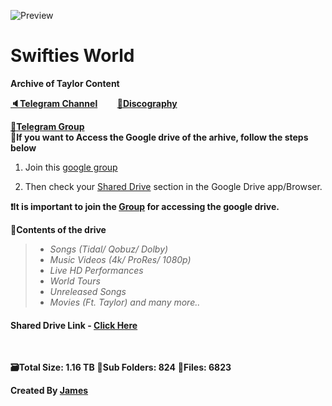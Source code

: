 ![Preview](https://telegra.ph/file/5fb562b73c1f6d732e474.png)
# Swifties World 


**Archive of Taylor Content**

**[🔈Telegram Channel](https://t.me/Taylorswift13fanpage)** &nbsp;&nbsp;&nbsp;&nbsp;&nbsp;&nbsp;&nbsp;**[🎤Discography](https://t.me/taylorflac)**

**[👥Telegram Group](https://t.me/swiftiesworld)** <br     />
**🚨If you want to Access the Google drive of the arhive, follow the steps below**

1) Join this [google group](https://groups.google.com/g/swiftiesworld)

2) Then check your [Shared Drive](https://drive.google.com/drive/u/0/shared-drives) section in the Google Drive app/Browser.

**❗️It is important to join the [Group](https://groups.google.com/g/swiftiesworld) for accessing the google drive.**


**📜Contents of the drive** 
>- *Songs (Tidal/ Qobuz/ Dolby)*
>- *Music Videos (4k/ ProRes/ 1080p)*
>- *Live HD Performances*
>- *World Tours*
>- *Unreleased Songs*
>- *Movies (Ft. Taylor) and many more..*

#### Shared Drive Link - **[Click Here](https://drive.google.com/drive/u/0/folders/0ALuQMgyR_7mcUk9PVA)**
<br    />

**🗃Total Size: 1.16 TB**
**📂Sub Folders: 824**
**📁Files: 6823**


**Created By [James](https://t.me/TayLife)**





